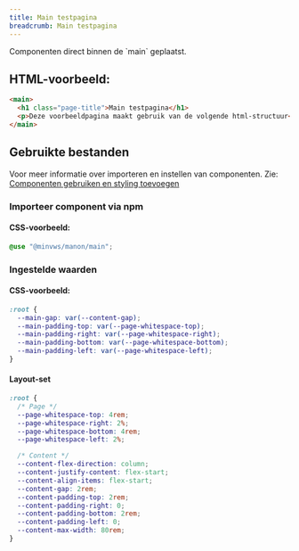 ```yaml
---
title: Main testpagina
breadcrumb: Main testpagina
---
```


<p id="introduction">Componenten direct binnen de `main` geplaatst.</p>

<h2>HTML-voorbeeld:</h2>

```html
<main>
  <h1 class="page-title">Main testpagina</h1>
  <p>Deze voorbeeldpagina maakt gebruik van de volgende html-structuur</p>
</main>
```

<h2>Gebruikte bestanden</h2>

Voor meer informatie over importeren en instellen van componenten. Zie: [Componenten gebruiken en styling toevoegen]({base}/getting-started/installation)

### Importeer component via npm

#### CSS-voorbeeld:

```css
@use "@minvws/manon/main";
```

<h3>Ingestelde waarden</h3>

#### CSS-voorbeeld:

```css
:root {
  --main-gap: var(--content-gap);
  --main-padding-top: var(--page-whitespace-top);
  --main-padding-right: var(--page-whitespace-right);
  --main-padding-bottom: var(--page-whitespace-bottom);
  --main-padding-left: var(--page-whitespace-left);
}
```

#### Layout-set

```css
:root {
  /* Page */
  --page-whitespace-top: 4rem;
  --page-whitespace-right: 2%;
  --page-whitespace-bottom: 4rem;
  --page-whitespace-left: 2%;

  /* Content */
  --content-flex-direction: column;
  --content-justify-content: flex-start;
  --content-align-items: flex-start;
  --content-gap: 2rem;
  --content-padding-top: 2rem;
  --content-padding-right: 0;
  --content-padding-bottom: 2rem;
  --content-padding-left: 0;
  --content-max-width: 80rem;
}
```
